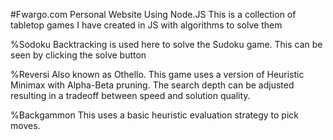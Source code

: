 #Fwargo.com
Personal Website Using Node.JS
This is a collection of tabletop games I have created in JS with algorithms to solve them

%Sodoku
Backtracking is used here to solve the Sudoku game. This can be seen by clicking the solve button

%Reversi
Also known as Othello. This game uses a version of Heuristic Minimax with Alpha-Beta pruning. The search depth can be adjusted resulting in a tradeoff between speed and solution quality. 

%Backgammon
This uses a basic heuristic evaluation strategy to pick moves. 
